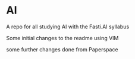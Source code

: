 # AI

A repo for all studying AI with the Fasti.AI syllabus

Some initial changes to the readme using VIM

some further changes done from Paperspace
